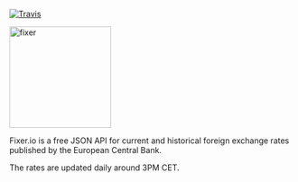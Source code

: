[![Travis](https://travis-ci.org/hakanensari/fixer-io.svg)](https://travis-ci.org/hakanensari/fixer-io)

<img src="http://fixer.io/img/money.png" alt="fixer" width=180 align="middle">

Fixer.io is a free JSON API for current and historical foreign exchange rates published by the European Central Bank.

The rates are updated daily around 3PM CET.
